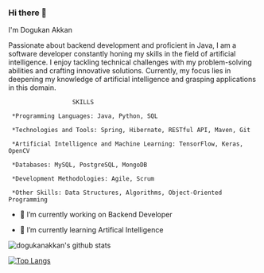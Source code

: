 ### Hi there 👋
I'm Dogukan Akkan

Passionate about backend development and proficient in Java, I am a software developer constantly honing my skills in the field of artificial intelligence. I enjoy tackling technical challenges with my problem-solving abilities and crafting innovative solutions. Currently, my focus lies in deepening my knowledge of artificial intelligence and grasping applications in this domain.

[linkedin]: https://www.linkedin.com/in/dogukan-akkan-4b513a1a9/


                      SKILLS

     *Programming Languages: Java, Python, SQL

     *Technologies and Tools: Spring, Hibernate, RESTful API, Maven, Git

     *Artificial Intelligence and Machine Learning: TensorFlow, Keras, OpenCV

     *Databases: MySQL, PostgreSQL, MongoDB

     *Development Methodologies: Agile, Scrum

     *Other Skills: Data Structures, Algorithms, Object-Oriented Programming
 
- 🔭 I’m currently working on Backend Developer

- 🌱 I’m currently learning Artifical Intelligence


![dogukanakkan's github stats](https://github-readme-stats.vercel.app/api?username=dogukanakkan&show_icons=true)

[![Top Langs](https://github-readme-stats.vercel.app/api/top-langs/?username=dogukanakkan)](https://github.com/anuraghazra/github-readme-stats)


